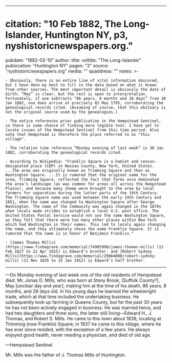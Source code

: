  ---
#  citation: "10 Feb 1882, The Long-Islander, Huntington NY, p3, nyshistoricnewspapers.org."
pubdate:  "1882-02-10"
author: 
title: 
voltitle:  "The Long-Islander"
publocation:  "Huntington  NY"
pages:  "3"
source:  "nyshistoricnewspapers.org"
media:  ""
quaddress:  ""
notes: >-

    - Obviously, there is an entire line of vital information obscured, but I have done my best to fill in the data based on what is known from other sources. The most important detail is obviously the date of birth: “May” is clear, but the rest is open to interpretation. Fortunately, if one subtracts “86 years, 8 months and 28 days” from 30 Jan 1882, one does arrive at precisely 02 May 1795, corroborating the genealogical records cited. (Assuming of course, that this obituary is not the original source used by the genealogies.)
    
    - The notice references prior publication in the Hempstead Sentinel, so there is some chance of finding more legible text. I have yet to locate issues of the Hempstead Sentinel from this time period. Also note that Hempstead is therefore the place referred to as "this village".

    - The relative time reference “Monday evening of last week” is 30 Jan 1882, corroborating the genealogical records cited. 

    - According to Wikipedia: "Franklin Square is a hamlet and census-designated place (CDP) in Nassau County, New York, United States. ...The area was originally known as Trimming Square and then as Washington Square. ...It is rumored that the original name for the area, Trimming Square, reflected the fact that farms once dominated the area's landscape (as was common for areas all across the Hempstead Plains), and because many sheep were brought to the area by local farmers for separation during the latter parts of the 18th Century. The Trimming Square name was used between the early 19th Century and 1851, when the name was changed to Washington Square after George Washington. The name of the community was again changed in the 1870s when locals made strides to establish a local U.S. post office. The United States Postal Service would not use the name Washington Square, as they felt that there were too many other places within New York which had Washington in their names. This led to locals again changing the name, and they ultimately chose the name Franklin Square. It is rumored that the name is in honor of Benjamin Franklin."
   
    - [James Thomas Mills](https://www.findagrave.com/memorial/74905990/james-thomas-mills) (13 Feb 1827 to 22 Apr 1915) is Edward’s brother, and [Robert Sydney Mills](https://www.findagrave.com/memorial/29864008/robert-sydney-mills) (11 Nov 1835 to 15 Jan 1912) is Edward’s half brother. 
---

—On Monday evening of last week one of the old residents of Hempstead died. Mr. Jonas D. Mills, who was born at Stony Brook, [Suffolk County?], May [unclear day and year], making him at the time of his death, 86 years, 8 months, and 28 days old. In his young days he learned the wheelwright trade, which at that time included the undertaking business. He subsequently took up farming in Queens County, but for the past 30 years he has not been actively engaged in business. He was married twice, and had two daughters and three sons, the latter still living—Edward H., J. Thomas, and Robert S. Mills. He came to this town about 1838, locating at Trimming (now Franklin) Square; in 1837 he came to this village, where he has ever since resided, with the exception of a few years. He always enjoyed good health, never needing a physician, and died of old age. 

—Hempstead Sentinel

Mr. Mills was the father of J. Thomas Mills of Huntington.

